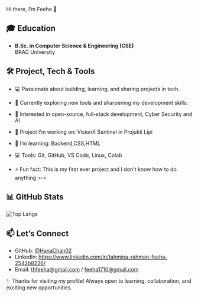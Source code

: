 Hi there, I’m Feeha 👋

## 🎓 Education
- **B.Sc. in Computer Science & Engineering (CSE)**  
  BRAC University  

## 🛠️ Project, Tech & Tools
- 💻 Passionate about building, learning, and sharing projects in tech.  
- 🌱 Currently exploring new tools and sharpening my development skills.  
- 🔭 Interested in open-source, full-stack development, Cyber Security and AI
- 🔭 Project I’m working on: VisionX Sentinel in Projukti Lipi
- 🌱 I’m learning: Backend,CSS,HTML
- 💻 Tools: Git, GitHub, VS Code, Linux, Colab

- ⚡ Fun fact: This is my first ever project and I don't know how to do anything >-<

## 📊 GitHub Stats

![Top Langs](https://github-readme-stats.vercel.app/api/top-langs/?username=HanaChan02&layout=compact)

## 📫 Let’s Connect
- GitHub: [@HanaChan02](https://github.com/HanaChan02)  
- LinkedIn: https://www.linkedin.com/in/tahmina-rahman-feeha-2542b8226/
- Email: thfeeha@gmail.com / feeha1710@gmail.com

✨ Thanks for visiting my profile! Always open to learning, collaboration, and exciting new opportunities.
